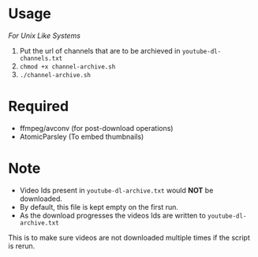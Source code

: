 # Usage

*For Unix Like Systems*  

1. Put the url of channels that are to be archieved in `youtube-dl-channels.txt`   
3. `chmod +x channel-archive.sh`
4. `./channel-archive.sh`

# Required
- ffmpeg/avconv (for post-download operations)
- AtomicParsley (To embed thumbnails)
  
# Note
- Video Ids present in `youtube-dl-archive.txt` would **NOT** be downloaded.
- By default, this file is kept empty on the first run.
- As the download progresses the videos Ids are written to `youtube-dl-archive.txt`

This is to make sure videos are not downloaded multiple times if the script is rerun.